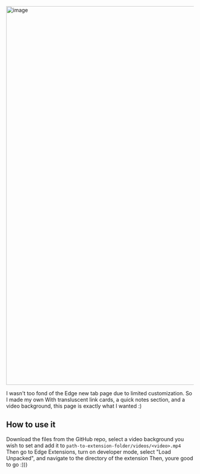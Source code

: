 <img width="1792" height="1015" alt="image" src="https://github.com/user-attachments/assets/63b1ace8-2d74-41d1-8785-680694c721a6" />

I wasn't too fond of the Edge new tab page due to limited customization. 
So I made my own
With transluscent link cards, a quick notes section, and a video background, this page is exactly what I wanted :)

## How to use it
Download the files from the GitHub repo, select a video background you wish to set and add it to `path-to-extension-folder/videos/<video>.mp4`
Then go to Edge Extensions, turn on developer mode, select "Load Unpacked", and navigate to the directory of the extension
Then, youre good to go :)))
